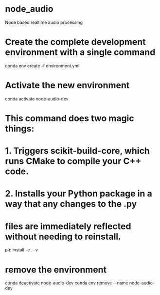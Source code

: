 # node_audio
Node based realtime audio processing

# Create the complete development environment with a single command
conda env create -f environment.yml

# Activate the new environment
conda activate node-audio-dev

# This command does two magic things:
# 1. Triggers scikit-build-core, which runs CMake to compile your C++ code.
# 2. Installs your Python package in a way that any changes to the .py
#    files are immediately reflected without needing to reinstall.
pip install -e . -v


# remove the environment
conda deactivate node-audio-dev
conda env remove --name node-audio-dev
